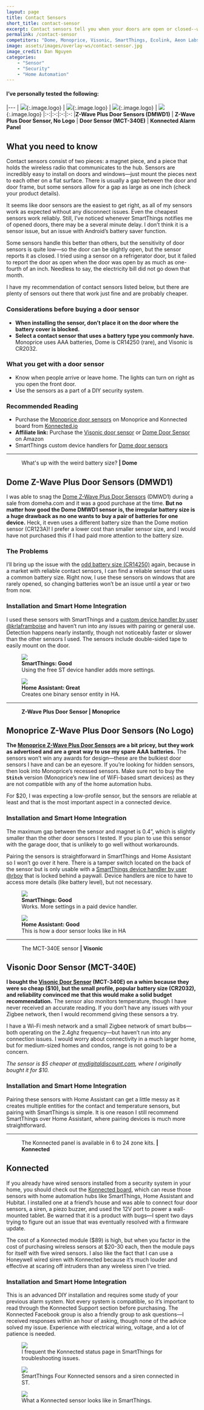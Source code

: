 ```yaml
---
layout: page
title: Contact Sensors
short_title: contact-sensor
excerpt: Contact sensors tell you when your doors are open or closed--which is important, right?
permalink: /contact-sensor
competitors: "Dome, Monoprice, Visonic, SmartThings, Ecolink, Aeon Labs, and no-name brands."
image: assets/images/overlay-ws/contact-sensor.jpg
image_credit: Dan Nguyen
categories: 
    - "Sensor"
    - "Security"
    - "Home Automation"
---
```


<!--more-->

#### I’ve personally tested the following:

|---
| ![](assets\images\logo\dome.png){:.image.logo} |  ![](assets\images\logo\monoprice.png){:.image.logo} | ![](assets\images\logo\visonic.png){:.image.logo} | ![](assets\images\logo\konnected.png){:.image.logo} 
|:-:|:-:|:-:|:-:
|**Z-Wave Plus Door Sensors (DMWD1)** | **Z-Wave Plus Door Sensor, No Logo** | **Door Sensor (MCT-340E)** | **Konnected Alarm Panel**

##  What you need to know

Contact sensors consist of two pieces: a magnet piece, and a piece that holds the wireless radio that communicates to the hub. Sensors are incredibly easy to install on doors and windows—just mount the pieces next to each other on a flat surface.  There is usually a gap between the door and door frame, but some sensors allow for a gap as large as one inch (check your product details). 

It seems like door sensors are the easiest to get right, as all of my sensors work as expected without any disconnect issues. Even the cheapest sensors work reliably. Still, I’ve noticed whenever SmartThings notifies me of opened doors, there may be a several minute delay. I don’t think it is a sensor issue, but an issue with Android’s battery saver function. 

Some sensors handle this better than others, but the sensitivity of door sensors is quite low—so the door can be slightly open, but the sensor reports it as closed. I tried using a sensor on a refrigerator door, but it failed to report the door as open when the door was open by as much as one-fourth of an inch. Needless to say, the electricity bill did not go down that month.

I have my recommendation of contact sensors listed below, but there are plenty of sensors out there that work just fine and are probably cheaper. 

### Considerations before buying a door sensor

<ul class="alt">
  <li><b>When installing the sensor, don’t place it on the door where the battery cover is blocked.</b> </li>
  <li><b>Select a contact sensor that uses a battery type you commonly have.</b> Monoprice uses AAA batteries, Dome is CR14250 (rare), and Visonic is CR2032.</li>
</ul>


### What you get with a door sensor

<ul class="alt">
  <li>Know when people arrive or leave home. The lights can turn on right as you open the front door. </li> 
  <li> Use the sensors as a part of a DIY security system.</li>
</ul>

### Recommended Reading

<ul class="alt">
  <li>Purchase the <a href="https://www.monoprice.com/product?p_id=24259">Monoprice door sensors</a> on Monoprice and Konnected board from <a href="https://konnected.io/">Konnected.io</a></li>
  <li><b>Affiliate link:</b> Purchase the <a href="https://amzn.to/2IDJRwF">Visonic door sensor</a> or <a href="https://amzn.to/2Kjr254">Dome Door Sensor</a> on Amazon</li>
  <li> SmartThings custom device handlers for <a href="https://community.smartthings.com/t/release-dome-door-sensor-official/76321">Dome door sensors</a></li>
</ul>

<!-- Product Review section -->
<hr class="major" />

<figure class="align-left">
       <img src="assets\images\product-photo\dome-door-sensor.jpg" alt=""/>
       <figcaption>
         What's up with the weird battery size? <b>| Dome</b>
       </figcaption>
</figure>

## Dome Z-Wave Plus Door Sensors (DMWD1) 

I was able to snag the [Dome Z-Wave Plus Door Sensors](https://amzn.to/2Kjr254) (DMWD1) during a sale from domeha.com and it was a good purchase at the time. **But no matter how good the Dome DMWD1 sensor is, the irregular battery size is a huge drawback as no one wants to buy a pair of batteries for one device.** Heck, it even uses a different battery size than the Dome motion sensor (CR123A)! I prefer a lower cost than smaller sensor size, and I would have not purchased this if I had paid more attention to the battery size.

### The Problems

I’ll bring up the issue with the [odd battery size (CR14250)](https://www.amazon.com/s?k=CR14250&ref=nb_sb_noss_2) again, because in a market with reliable contact sensors, I can find a reliable sensor that uses a common battery size. Right now, I use these sensors on windows that are rarely opened, so changing batteries won’t be an issue until a year or two from now. 

### Installation and Smart Home Integration

I used these sensors with SmartThings and a [custom device handler by user @krlaframboise](https://community.smartthings.com/t/release-dome-door-sensor-official/76321) and haven’t run into any issues with pairing or general use. Detection happens nearly instantly, though not noticeably faster or slower than the other sensors I used. The sensors include double-sided tape to easily mount on the door.


<div class="row">
	<!-- Break -->
	<div class="6u 12u$(medium)">
      <figure class="fourthtest">
      <img src="assets/images/integrations/dome-door-st.png"  />
      <figcaption>
         <b>SmartThings: Good</b><br>Using the free ST device handler adds more settings.
      </figcaption>
      </figure>
	</div>
	<div class="6u 12u$(medium)">
      <figure class="fourthtest">
       <img src="assets/images/integrations/dome-door-ha.png"  />
       <figcaption>
         <b>Home Assistant: Great</b><br>Creates one binary sensor entity in HA. 
       </figcaption>
      </figure>
	</div>
</div>

<!-- Product Review section -->
<hr class="minor" />

<figure class="align-left">
       <img src="assets\images\product-photo\monoprice-door.jpg" alt=""/>
       <figcaption>
         <b>Z-Wave Plus Door Sensor | Monoprice</b>
       </figcaption>
</figure>
<p></p>

## Monoprice Z-Wave Plus Door Sensors (No Logo)

**The [Monoprice Z-Wave Plus Door Sensors](https://www.monoprice.com/product?p_id=24259) are a bit pricey, but they work as advertised and are a great way to use my spare AAA batteries.** The sensors won’t win any awards for design—these are the bulkiest door sensors I have and can be an eyesore. If you’re looking for hidden sensors, then look into Monoprice’s recessed sensors. Make sure not to buy the **``Stitch``** version (Monoprice’s new line of WiFi-based smart devices) as they are not compatible with any of the home automation hubs.

For $20, I was expecting a low-profile sensor, but the sensors are reliable at least and that is the most important aspect in a connected device.

### Installation and Smart Home Integration

The maximum gap between the sensor and magnet is 0.4”, which is slightly smaller than the other door sensors I tested. If you plan to use this sensor with the garage door, that is unlikely to go well without workarounds. 

Pairing the sensors is straightforward in SmartThings and Home Assistant so I won’t go over it here. There is a tamper switch located on the back of the sensor but is only usable with a [SmartThings device handler by user @rboy](https://community.smartthings.com/t/release-official-monoprice-z-wave-plus-sensor-door-window-mailbox-open-close-sensor-recessed-mounted-15268-15270-24259-with-external-trigger-option-and-tamper-device-handler/97273) that is locked behind a paywall. Device handlers are nice to have to access more details (like battery level), but not necessary.

<div class="row">
	<!-- Break -->
	<div class="6u 12u$(medium)">
      <figure class="fourthtest">
      <img src="assets/images/integrations/monoprice-door-st.png"  />
      <figcaption>
         <b>SmartThings: Good</b><br> Works. More settings in a paid device handler.
      </figcaption>
      </figure>
	</div>
	<div class="6u 12u$(medium)">
      <figure class="fourthtest">
       <img src="assets/images/integrations/monoprice-door-ha.png"  />
       <figcaption>
         <b>Home Assistant: Good</b><br> This is how a door sensor looks like in HA
       </figcaption>
      </figure>
	</div>
</div>
<p></p>

<!-- Product Review section -->
<hr class="minor" />

<figure class="align-left">
       <img src="assets\images\product-photo\visonic-sensor.jpg" alt=""/>
       <figcaption>
         The MCT-340E sensor <b>| Visonic</b>
       </figcaption>
</figure>

## Visonic Door Sensor (MCT-340E) 

**I bought the [Visonic Door Sensor](https://amzn.to/2IDJRwF) (MCT-340E) on a whim because they were so cheap ($10), but the small profile, popular battery size (CR2032), and reliability convinced me that this would make a solid budget recommendation.** The sensor also monitors temperature, though I have never received an accurate reading. If you don’t have any issues with your Zigbee network, then I would recommend giving these sensors a try.

I have a Wi-Fi mesh network and a small Zigbee network of smart bulbs—both operating on the 2.4ghz frequency—but haven’t run into any connection issues. I would worry about connectivity in a much larger home, but for medium-sized homes and condos, range is not going to be a concern.

<p class="box">
<i>The sensor is $5 cheaper at <a href="https://www.mydigitaldiscount.com/visonic-mct-340-e-wireless-door-window-temperature-sensor-2.4ghz-zigbee-now-works-natively-with-samsung-smartthings-hub/">mydigitaldiscount.com</a>, where I originally bought it for $10.</i></p>

### Installation and Smart Home Integration

Pairing these sensors with Home Assistant can get a little messy as it creates multiple entities for the contact and temperature sensors, but pairing with SmartThings is simple. It is one reason I still recommend SmartThings over Home Assistant, where pairing devices is much more straightforward. 

<!-- Product Review section -->
<hr class="minor" />

<figure class="align-left">
       <img src="assets\images\product-photo\konnected.jpg" alt=""/>
       <figcaption>
         The Konnected panel is available in 6 to 24 zone kits. <b>| Konnected</b>
       </figcaption>
</figure>

## Konnected

If you already have wired sensors installed from a security system in your home, you should check out the [Konnected board](https://konnected.io/), which can reuse those sensors with home automation hubs like SmartThings, Home Assistant and Hubitat. I installed one at a friend’s house and was able to connect four door sensors, a siren, a piezo buzzer, and used the 12V port to power a wall-mounted tablet. Be warned that it is a product with bugs—I spent two days trying to figure out an issue that was eventually resolved with a firmware update.

The cost of a Konnected module ($89) is high, but when you factor in the cost of purchasing wireless sensors at $20-30 each, then the module pays for itself with five wired sensors. I also like the fact that I can use a Honeywell wired siren with Konnected because it’s much louder and effective at scaring off intruders than any wireless siren I’ve tried.

### Installation and Smart Home Integration

This is an advanced DIY installation and requires some study of your previous alarm system. Not every system is compatible, so it’s important to read through the Konnected Support section before purchasing. The Konnected Facebook group is also a friendly group to ask questions—I received responses within an hour of asking, though none of the advice solved my issue. Experience with electrical wiring, voltage, and a lot of patience is needed.


<div class="row">
	<!-- Break -->
	<div class="4u 12u$(medium)">
      <figure class="fourthtest">
      <img src="assets/images/integrations/konnected-st.png"  />
      <figcaption>
        I frequent the Konnected status page in SmartThings for troubleshooting issues.
      </figcaption>
      </figure>
	</div>
	<div class="4u 12u$(medium)">
      <figure class="fourthtest">
       <img src="assets/images/integrations/konnected-st-02.png"  />
       <figcaption>
         SmartThings Four Konnected sensors and a siren connected in ST.
       </figcaption>
      </figure>
	</div>
	<div class="4u 12u$(medium)">
      <figure class="fourthtest">
       <img src="assets/images/integrations/konnected-st.png"  />
       <figcaption>
         What a Konnected sensor looks like in SmartThings.
       </figcaption>
      </figure>
	</div>
</div>